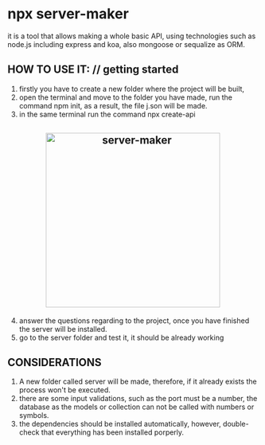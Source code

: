 ﻿# npx server-maker

it is a tool that allows making a whole basic API, using technologies such as node.js including express and koa, also mongoose or sequalize as ORM.

## HOW TO USE IT: // getting started

1. firstly you have to create a new folder where the project will be built,
2. open the terminal and move to the folder you have made, run the command npm init, as a result, the file j.son will be made.
3. in the same terminal run the command npx create-api

<h2 align="center">
  <img src="https://user-images.githubusercontent.com/69245960/113424169-f7cf3f80-93cf-11eb-9e59-fc531a6561bd.png" width="350" title="server-maker">
</h2>

4. answer the questions regarding to the project, once you have finished the server will be installed.
5. go to the server folder and test it, it should be already working

## CONSIDERATIONS

1. A new folder called server will be made, therefore, if it already exists the process won't be executed.
2. there are some input validations, such as the port must be a number, the database as the models or collection can not be called with numbers or symbols.
3. the dependencies should be installed automatically, however, double-check that everything has been installed porperly.
